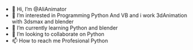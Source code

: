 - 👋 Hi, I’m @AliAnimator
- 👀 I’m interested in Programming Python And VB and i work 3dAnimation with 3dsmax and blender
- 🌱 I’m currently learning Python and blender
- 💞️ I’m looking to collaborate on Python
- 📫 How to reach me Profesional Python

<!---
AliAnimator/AliAnimator is a ✨ special ✨ repository because its `README.md` (this file) appears on your GitHub profile.
You can click the Preview link to take a look at your changes.
--->
